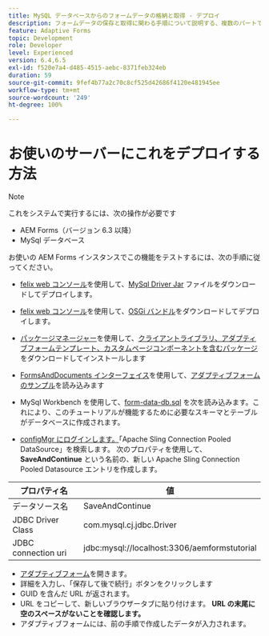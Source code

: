 ```yaml
---
title: MySQL データベースからのフォームデータの格納と取得 - デプロイ
description: フォームデータの保存と取得に関わる手順について説明する、複数のパートで構成されているチュートリアル
feature: Adaptive Forms
topic: Development
role: Developer
level: Experienced
version: 6.4,6.5
exl-id: f520e7a4-d485-4515-aebc-8371feb324eb
duration: 59
source-git-commit: 9fef4b77a2c70c8cf525d42686f4120e481945ee
workflow-type: tm+mt
source-wordcount: '249'
ht-degree: 100%

---
```


# お使いのサーバーにこれをデプロイする方法

>[!NOTE]
>
>これをシステムで実行するには、次の操作が必要です
>
>* AEM Forms（バージョン 6.3 以降）
>* MySql データベース

お使いの AEM Forms インスタンスでこの機能をテストするには、次の手順に従ってください。

* [felix web コンソール](http://localhost:4502/system/console/bundles)を使用して、[MySql Driver Jar](assets/mysqldriver.jar) ファイルをダウンロードしてデプロイします。
* [felix web コンソール](http://localhost:4502/system/console/bundles)を使用して、[OSGi バンドル](assets/SaveAndContinue.SaveAndContinue.core-1.0-SNAPSHOT.jar)をダウンロードしてデプロイします。
* [パッケージマネージャー](http://localhost:4502/crx/packmgr/index.jsp)を使用して、[クライアントライブラリ、アダプティブフォームテンプレート、カスタムページコンポーネントを含むパッケージ](assets/store-and-fetch-af-with-data.zip)をダウンロードしてインストールします
* [FormsAndDocuments インターフェイス](http://localhost:4502/aem/forms.html/content/dam/formsanddocuments)を使用して、[アダプティブフォームのサンプル](assets/sample-adaptive-form.zip)を読み込みます

* MySql Workbench を使用して、[form-data-db.sql](assets/form-data-db.sql) を次を読み込みます。これにより、このチュートリアルが機能するために必要なスキーマとテーブルがデータベースに作成されます。
* [configMgr にログインします。](http://localhost:4502/system/console/configMgr)「Apache Sling Connection Pooled DataSource」を検索します。 次のプロパティを使用して、**SaveAndContinue** という名前の、新しい Apache Sling Connection Pooled Datasource エントリを作成します。

| プロパティ名 | 値 |
| ------------------------|---------------------------------------|
| データソース名 | SaveAndContinue |
| JDBC Driver Class | com.mysql.cj.jdbc.Driver |
| JDBC connection uri | jdbc:mysql://localhost:3306/aemformstutorial |

* [アダプティブフォーム](http://localhost:4502/content/dam/formsanddocuments/demostoreandretrieveformdata/jcr:content?wcmmode=disabled)を開きます。
* 詳細を入力し、「保存して後で続行」ボタンをクリックします
* GUID を含んだ URL が返されます。
* URL をコピーして、新しいブラウザータブに貼り付けます。 **URL の末尾に空のスペースがないことを確認します。**
* アダプティブフォームには、前の手順で作成したデータが入力されます。
